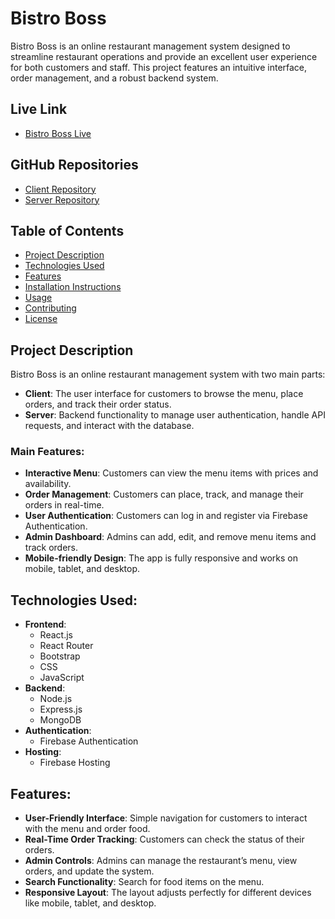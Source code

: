 # **Bistro Boss**

Bistro Boss is an online restaurant management system designed to streamline restaurant operations and provide an excellent user experience for both customers and staff. This project features an intuitive interface, order management, and a robust backend system.

## **Live Link**
- [Bistro Boss Live](https://bistro-boss-12069.web.app/)

## **GitHub Repositories**
- [Client Repository](https://github.com/ashikbillah699/Bistro_Boss_Client)
- [Server Repository](https://github.com/ashikbillah699/Bistro_Boss_Server)

## **Table of Contents**
- [Project Description](#project-description)
- [Technologies Used](#technologies-used)
- [Features](#features)
- [Installation Instructions](#installation-instructions)
- [Usage](#usage)
- [Contributing](#contributing)
- [License](#license)

## **Project Description**
Bistro Boss is an online restaurant management system with two main parts:
- **Client**: The user interface for customers to browse the menu, place orders, and track their order status.
- **Server**: Backend functionality to manage user authentication, handle API requests, and interact with the database.

### **Main Features:**
- **Interactive Menu**: Customers can view the menu items with prices and availability.
- **Order Management**: Customers can place, track, and manage their orders in real-time.
- **User Authentication**: Customers can log in and register via Firebase Authentication.
- **Admin Dashboard**: Admins can add, edit, and remove menu items and track orders.
- **Mobile-friendly Design**: The app is fully responsive and works on mobile, tablet, and desktop.

## **Technologies Used:**
- **Frontend**:
  - React.js
  - React Router
  - Bootstrap
  - CSS
  - JavaScript
- **Backend**:
  - Node.js
  - Express.js
  - MongoDB
- **Authentication**:
  - Firebase Authentication
- **Hosting**:
  - Firebase Hosting

## **Features:**
- **User-Friendly Interface**: Simple navigation for customers to interact with the menu and order food.
- **Real-Time Order Tracking**: Customers can check the status of their orders.
- **Admin Controls**: Admins can manage the restaurant’s menu, view orders, and update the system.
- **Search Functionality**: Search for food items on the menu.
- **Responsive Layout**: The layout adjusts perfectly for different devices like mobile, tablet, and desktop.
